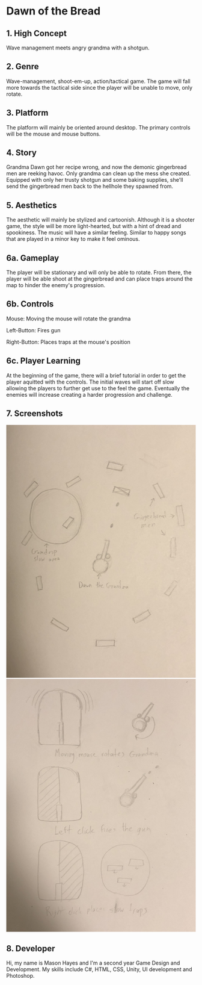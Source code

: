 # Dawn of the Bread

## 1. High Concept
Wave management meets angry grandma with a shotgun.

## 2. Genre
Wave-management, shoot-em-up, action/tactical game. The game will fall more towards the tactical side since the player will be unable to move, only rotate. 

## 3. Platform
The platform will mainly be oriented around desktop. The primary controls will be the mouse and mouse buttons.

## 4. Story
Grandma Dawn got her recipe wrong, and now the demonic gingerbread men are reeking havoc. Only grandma can clean up the mess she created.
Equipped with only her trusty shotgun and some baking supplies, she'll send the gingerbread men back to the hellhole they spawned from.
      
## 5. Aesthetics
The aesthetic will mainly be stylized and cartoonish. Although it is a shooter game, the style will be more light-hearted, but with a hint of dread and spookiness. The music will have a similar feeling. Similar to happy songs that are played in a minor key to make it feel ominous. 

## 6a. Gameplay
The player will be stationary and will only be able to rotate. From there, the player will be able shoot at the gingerbread and can place traps around the map to hinder the enemy's progression.

## 6b. Controls
Mouse: Moving the mouse will rotate the grandma

Left-Button: Fires gun

Right-Button: Places traps at the mouse's position

## 6c. Player Learning
At the beginning of the game, there will a brief tutorial in order to get the player aquitted with the controls. The initial waves will start off slow allowing the players to further get use to the feel the game. Eventually the enemies will increase creating a harder progression and challenge.

## 7. Screenshots
![alt text](https://github.com/MBHayes00/IGME-235/blob/master/layout.jpg "Layout")
![alt text](https://github.com/MBHayes00/IGME-235/blob/master/controls.jpg "Controls")
## 8. Developer
Hi, my name is Mason Hayes and I'm a second year Game Design and Development. My skills include C#, HTML, CSS, Unity, UI development and Photoshop.
